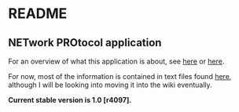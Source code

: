 # README #
## NETwork PROtocol application ##

For an overview of what this application is about, see [here](http://netpro.revengineer.eu/) or [here](https://bitbucket.org/_dev_/netpro/wiki).

For now, most of the information is contained in text files found [here](https://bitbucket.org/_dev_/netpro/src/0ab12bcc7939f079c3376fe2c2fc12eb24822376/l2emuproject-netpro-app/dist/?at=master), although I will be looking into moving it into the wiki eventually.

**Current stable version is 1.0 [r4097].**